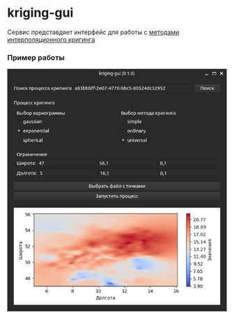 # kriging-gui

Сервис представдяет интерфейс для работы с [методами интерполяционного кригинга](https://github.com/akhmadullin1/kriging-interpolation)

### Пример работы
![Example](img/example.png)